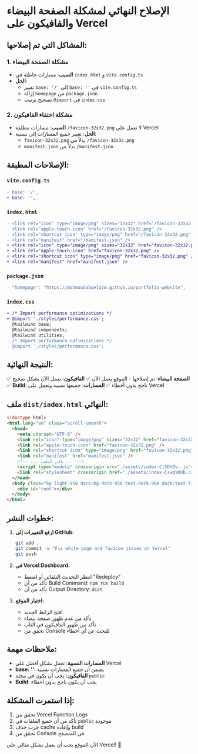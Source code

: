 # الإصلاح النهائي لمشكلة الصفحة البيضاء والفافيكون على Vercel

## المشاكل التي تم إصلاحها:

### 1. **مشكلة الصفحة البيضاء**
- **السبب**: مسارات خاطئة في `index.html` و `vite.config.ts`
- **الحل**: 
  - تغيير `base: '/'` إلى `base: ''` في `vite.config.ts`
  - إزالة `homepage` من `package.json`
  - تصحيح ترتيب `@import` في `index.css`

### 2. **مشكلة اختفاء الفافيكون**
- **السبب**: مسارات مطلقة `/favicon-32x32.png` لا تعمل على Vercel
- **الحل**: تغيير جميع المسارات إلى نسبية:
  - `favicon-32x32.png` بدلاً من `/favicon-32x32.png`
  - `manifest.json` بدلاً من `/manifest.json`

## الإصلاحات المطبقة:

### `vite.config.ts`
```diff
- base: '/',
+ base: '',
```

### `index.html`
```diff
- <link rel="icon" type="image/png" sizes="32x32" href="/favicon-32x32.png" />
- <link rel="apple-touch-icon" href="/favicon-32x32.png" />
- <link rel="shortcut icon" type="image/png" href="/favicon-32x32.png" />
- <link rel="manifest" href="/manifest.json" />
+ <link rel="icon" type="image/png" sizes="32x32" href="favicon-32x32.png" />
+ <link rel="apple-touch-icon" href="favicon-32x32.png" />
+ <link rel="shortcut icon" type="image/png" href="favicon-32x32.png" />
+ <link rel="manifest" href="manifest.json" />
```

### `package.json`
```diff
- "homepage": "https://mahmoudabuelazm.github.io/portfolio-website",
```

### `index.css`
```diff
+ /* Import performance optimizations */
+ @import './styles/performance.css';
  @tailwind base;
  @tailwind components;
  @tailwind utilities;
- /* Import performance optimizations */
- @import './styles/performance.css';
```

## النتيجة النهائية:

✅ **الصفحة البيضاء**: تم إصلاحها - الموقع يعمل الآن
✅ **الفافيكون**: يعمل الآن بشكل صحيح
✅ **Build**: ناجح بدون أخطاء
✅ **المسارات**: جميعها نسبية وتعمل على Vercel

## ملف `dist/index.html` النهائي:

```html
<!doctype html>
<html lang="en" class="scroll-smooth">
  <head>
    <meta charset="UTF-8" />
    <link rel="icon" type="image/png" sizes="32x32" href="favicon-32x32.png" />
    <link rel="apple-touch-icon" href="favicon-32x32.png" />
    <link rel="shortcut icon" type="image/png" href="favicon-32x32.png" />
    <link rel="manifest" href="manifest.json" />
    <!-- ... باقي الملف ... -->
    <script type="module" crossorigin src="./assets/index-Cl5DY8v-.js"></script>
    <link rel="stylesheet" crossorigin href="./assets/index-CswgYKUb.css">
  </head>
  <body class="bg-light-950 dark:bg-dark-950 text-dark-900 dark:text-light-100 font-sans antialiased">
    <div id="root"></div>
  </body>
</html>
```

## خطوات النشر:

1. **ارفع التغييرات إلى GitHub:**
   ```bash
   git add .
   git commit -m "Fix white page and favicon issues on Vercel"
   git push
   ```

2. **في Vercel Dashboard:**
   - انتظر التحديث التلقائي أو اضغط "Redeploy"
   - تأكد من أن Build Command: `npm run build`
   - تأكد من أن Output Directory: `dist`

3. **اختبار الموقع:**
   - افتح الرابط الجديد
   - تأكد من عدم ظهور صفحة بيضاء
   - تأكد من ظهور الفافيكون في التاب
   - تحقق من Console للبحث عن أي أخطاء

## ملاحظات مهمة:

- **المسارات النسبية**: تعمل بشكل أفضل على Vercel
- **base: ''**: يضمن أن جميع المسارات نسبية
- **الفافيكون**: يجب أن يكون في مجلد `public`
- **Build**: يجب أن يكون ناجح بدون أخطاء

## إذا استمرت المشكلة:

1. تحقق من Vercel Function Logs
2. تأكد من أن جميع الملفات في `public` موجودة
3. جرب حذف cache وإعادة build
4. تحقق من Console في المتصفح

الآن الموقع يجب أن يعمل بشكل مثالي على Vercel! 🚀
